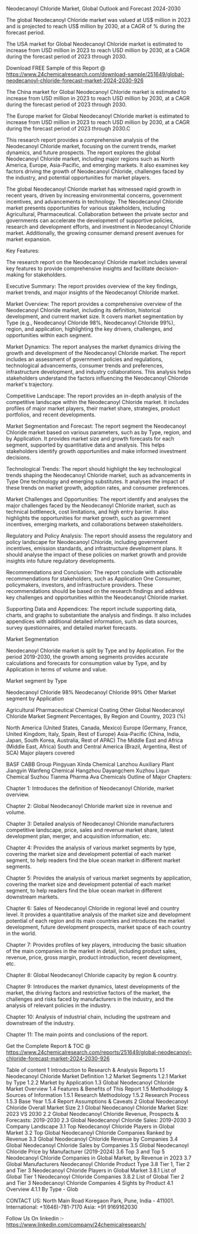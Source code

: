 Neodecanoyl Chloride Market, Global Outlook and Forecast 2024-2030

The global Neodecanoyl Chloride market was valued at US$ million in 2023 and is projected to reach US$ million by 2030, at a CAGR of % during the forecast period.

The USA market for Global Neodecanoyl Chloride market is estimated to increase from USD million in 2023 to reach USD million by 2030, at a CAGR during the forecast period of 2023 through 2030.

Download FREE Sample of this Report @ https://www.24chemicalresearch.com/download-sample/251649/global-neodecanoyl-chloride-forecast-market-2024-2030-926

The China market for Global Neodecanoyl Chloride market is estimated to increase from USD million in 2023 to reach USD million by 2030, at a CAGR during the forecast period of 2023 through 2030.

The Europe market for Global Neodecanoyl Chloride market is estimated to increase from USD million in 2023 to reach USD million by 2030, at a CAGR during the forecast period of 2023 through 2030.C

This research report provides a comprehensive analysis of the Neodecanoyl Chloride market, focusing on the current trends, market dynamics, and future prospects. The report explores the global Neodecanoyl Chloride market, including major regions such as North America, Europe, Asia-Pacific, and emerging markets. It also examines key factors driving the growth of Neodecanoyl Chloride, challenges faced by the industry, and potential opportunities for market players.

The global Neodecanoyl Chloride market has witnessed rapid growth in recent years, driven by increasing environmental concerns, government incentives, and advancements in technology. The Neodecanoyl Chloride market presents opportunities for various stakeholders, including Agricultural, Pharmaceutical. Collaboration between the private sector and governments can accelerate the development of supportive policies, research and development efforts, and investment in Neodecanoyl Chloride market. Additionally, the growing consumer demand present avenues for market expansion.

Key Features:

The research report on the Neodecanoyl Chloride market includes several key features to provide comprehensive insights and facilitate decision-making for stakeholders.

Executive Summary: The report provides overview of the key findings, market trends, and major insights of the Neodecanoyl Chloride market.

Market Overview: The report provides a comprehensive overview of the Neodecanoyl Chloride market, including its definition, historical development, and current market size. It covers market segmentation by Type (e.g., Neodecanoyl Chloride 98%, Neodecanoyl Chloride 99%), region, and application, highlighting the key drivers, challenges, and opportunities within each segment.

Market Dynamics: The report analyses the market dynamics driving the growth and development of the Neodecanoyl Chloride market. The report includes an assessment of government policies and regulations, technological advancements, consumer trends and preferences, infrastructure development, and industry collaborations. This analysis helps stakeholders understand the factors influencing the Neodecanoyl Chloride market's trajectory.

Competitive Landscape: The report provides an in-depth analysis of the competitive landscape within the Neodecanoyl Chloride market. It includes profiles of major market players, their market share, strategies, product portfolios, and recent developments.

Market Segmentation and Forecast: The report segment the Neodecanoyl Chloride market based on various parameters, such as by Type, region, and by Application. It provides market size and growth forecasts for each segment, supported by quantitative data and analysis. This helps stakeholders identify growth opportunities and make informed investment decisions.

Technological Trends: The report should highlight the key technological trends shaping the Neodecanoyl Chloride market, such as advancements in Type One technology and emerging substitutes. It analyses the impact of these trends on market growth, adoption rates, and consumer preferences.

Market Challenges and Opportunities: The report identify and analyses the major challenges faced by the Neodecanoyl Chloride market, such as technical bottleneck, cost limitations, and high entry barrier. It also highlights the opportunities for market growth, such as government incentives, emerging markets, and collaborations between stakeholders.

Regulatory and Policy Analysis: The report should assess the regulatory and policy landscape for Neodecanoyl Chloride, including government incentives, emission standards, and infrastructure development plans. It should analyse the impact of these policies on market growth and provide insights into future regulatory developments.

Recommendations and Conclusion: The report conclude with actionable recommendations for stakeholders, such as Application One Consumer, policymakers, investors, and infrastructure providers. These recommendations should be based on the research findings and address key challenges and opportunities within the Neodecanoyl Chloride market.

Supporting Data and Appendices: The report include supporting data, charts, and graphs to substantiate the analysis and findings. It also includes appendices with additional detailed information, such as data sources, survey questionnaires, and detailed market forecasts.

Market Segmentation

Neodecanoyl Chloride market is split by Type and by Application. For the period 2019-2030, the growth among segments provides accurate calculations and forecasts for consumption value by Type, and by Application in terms of volume and value.

Market segment by Type

Neodecanoyl Chloride 98%
Neodecanoyl Chloride 99%
Other
Market segment by Application

Agricultural
Pharmaceutical
Chemical
Coating
Other
Global Neodecanoyl Chloride Market Segment Percentages, By Region and Country, 2023 (%)

North America (United States, Canada, Mexico)
Europe (Germany, France, United Kingdom, Italy, Spain, Rest of Europe)
Asia-Pacific (China, India, Japan, South Korea, Australia, Rest of APAC)
The Middle East and Africa (Middle East, Africa)
South and Central America (Brazil, Argentina, Rest of SCA)
Major players covered

BASF
CABB Group
Pingyuan Xinda Chemical
Lanzhou Auxiliary Plant
Jiangyin Wanfeng Chemical
Hangzhou Dayangchem
Xuzhou Liqun Chemical
Suzhou Tianma Pharma
Ava Chemicals
Outline of Major Chapters:

Chapter 1: Introduces the definition of Neodecanoyl Chloride, market overview.

Chapter 2: Global Neodecanoyl Chloride market size in revenue and volume.

Chapter 3: Detailed analysis of Neodecanoyl Chloride manufacturers competitive landscape, price, sales and revenue market share, latest development plan, merger, and acquisition information, etc.

Chapter 4: Provides the analysis of various market segments by type, covering the market size and development potential of each market segment, to help readers find the blue ocean market in different market segments.

Chapter 5: Provides the analysis of various market segments by application, covering the market size and development potential of each market segment, to help readers find the blue ocean market in different downstream markets.

Chapter 6: Sales of Neodecanoyl Chloride in regional level and country level. It provides a quantitative analysis of the market size and development potential of each region and its main countries and introduces the market development, future development prospects, market space of each country in the world.

Chapter 7: Provides profiles of key players, introducing the basic situation of the main companies in the market in detail, including product sales, revenue, price, gross margin, product introduction, recent development, etc.

Chapter 8: Global Neodecanoyl Chloride capacity by region & country.

Chapter 9: Introduces the market dynamics, latest developments of the market, the driving factors and restrictive factors of the market, the challenges and risks faced by manufacturers in the industry, and the analysis of relevant policies in the industry.

Chapter 10: Analysis of industrial chain, including the upstream and downstream of the industry.

Chapter 11: The main points and conclusions of the report.

Get the Complete Report & TOC @ https://www.24chemicalresearch.com/reports/251649/global-neodecanoyl-chloride-forecast-market-2024-2030-926

Table of content
1 Introduction to Research & Analysis Reports
1.1 Neodecanoyl Chloride Market Definition
1.2 Market Segments
1.2.1 Market by Type
1.2.2 Market by Application
1.3 Global Neodecanoyl Chloride Market Overview
1.4 Features & Benefits of This Report
1.5 Methodology & Sources of Information
1.5.1 Research Methodology
1.5.2 Research Process
1.5.3 Base Year
1.5.4 Report Assumptions & Caveats
2 Global Neodecanoyl Chloride Overall Market Size
2.1 Global Neodecanoyl Chloride Market Size: 2023 VS 2030
2.2 Global Neodecanoyl Chloride Revenue, Prospects & Forecasts: 2019-2030
2.3 Global Neodecanoyl Chloride Sales: 2019-2030
3 Company Landscape
3.1 Top Neodecanoyl Chloride Players in Global Market
3.2 Top Global Neodecanoyl Chloride Companies Ranked by Revenue
3.3 Global Neodecanoyl Chloride Revenue by Companies
3.4 Global Neodecanoyl Chloride Sales by Companies
3.5 Global Neodecanoyl Chloride Price by Manufacturer (2019-2024)
3.6 Top 3 and Top 5 Neodecanoyl Chloride Companies in Global Market, by Revenue in 2023
3.7 Global Manufacturers Neodecanoyl Chloride Product Type
3.8 Tier 1, Tier 2 and Tier 3 Neodecanoyl Chloride Players in Global Market
3.8.1 List of Global Tier 1 Neodecanoyl Chloride Companies
3.8.2 List of Global Tier 2 and Tier 3 Neodecanoyl Chloride Companies
4 Sights by Product
4.1 Overview
4.1.1 By Type - Glob

CONTACT US:
North Main Road Koregaon Park, Pune, India - 411001.
International: +1(646)-781-7170
Asia: +91 9169162030

Follow Us On linkedin :- https://www.linkedin.com/company/24chemicalresearch/
